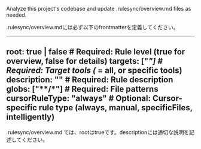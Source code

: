 Analyze this project's codebase and update .rulesync/overview.md files as needed.

.rulesync/overview.mdには必ず以下のfrontmatterを定義してください。

---
root: true | false               # Required: Rule level (true for overview, false for details)
targets: ["*"]                   # Required: Target tools (* = all, or specific tools)
description: "" # Required: Rule description
globs: ["**/*"]                  # Required: File patterns
cursorRuleType: "always"         # Optional: Cursor-specific rule type (always, manual, specificFiles, intelligently)
---

.rulesync/overview.md では、rootはtrueです。descriptionには適切な説明を記述してください。
